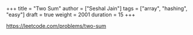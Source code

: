 +++
title = "Two Sum"
author = ["Seshal Jain"]
tags = ["array", "hashing", "easy"]
draft = true
weight = 2001
duration = 15
+++

<https://leetcode.com/problems/two-sum>
